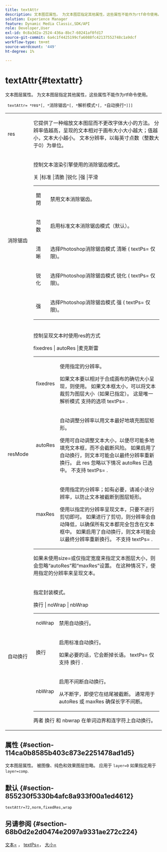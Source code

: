 ```yaml
---
title: textAttr
description: 文本图层属性。 为文本图层指定其他属性，这些属性不能作为rtf命令使用。
solution: Experience Manager
feature: Dynamic Media Classic,SDK/API
role: Developer,User
exl-id: 0c8a3d2a-2524-436a-8bc7-60241af0fd17
source-git-commit: 6a4c1f4425199cfa6088fc42137552748c1a9dcf
workflow-type: tm+mt
source-wordcount: '449'
ht-degree: 1%

---
```


# textAttr{#textattr}

文本图层属性。 为文本图层指定其他属性，这些属性不能作为rtf命令使用。

` textAttr= *`res`*[, *`消除锯齿`*[, *`解析模式`*[, *`自动换行`*]]]`

<table id="simpletable_0072BF7DF52B4959A14EDEF60A6EBDEE"> 
 <tr class="strow"> 
  <td class="stentry"> <p> <span class="codeph"> <span class="varname"> res </span> </span> </p> </td> 
  <td class="stentry"> <p>它提供了一种缩放文本图层而不更改字体大小的方法。 分辨率值越高，呈现的文本相对于画布大小大小越大；值越小，文本大小越小。 文本分辨率，以每英寸点数（整数大于0）为单位。 </p> </td> 
 </tr> 
 <tr class="strow"> 
  <td class="stentry"> <p> <span class="codeph"> <span class="varname"> 消除锯齿 </span> </span> </p> </td> 
  <td class="stentry"> <p>控制文本渲染引擎使用的消除锯齿模式。 </p> <p> <span class="codeph"> 关 |标准 |清脆 |锐化 |强 |平滑 </span> </p> <p> 
    <table id="simpletable_AE2331118FCA4BC7877233E287CED6A4"> 
     <tr class="strow"> 
      <td class="stentry"> <p> <span class="codeph"> 關閉 </span> </p> </td> 
      <td class="stentry"> <p>禁用文本消除锯齿。 </p> </td> 
     </tr> 
     <tr class="strow"> 
      <td class="stentry"> <p> <span class="codeph"> 范数 </span> </p> </td> 
      <td class="stentry"> <p>启用标准文本消除锯齿模式（默认）。 </p> </td> 
     </tr> 
     <tr class="strow"> 
      <td class="stentry"> <p> <span class="codeph"> 清晰 </span> </p> </td> 
      <td class="stentry"> <p>选择Photoshop消除锯齿模式 <span class="codeph"> 清晰 </span> ( <span class="codeph"> textPs= </span> 仅限)。 </p> </td> 
     </tr> 
     <tr class="strow"> 
      <td class="stentry"> <p> <span class="codeph"> 锐化 </span> </p> </td> 
      <td class="stentry"> <p>选择Photoshop消除锯齿模式 <span class="codeph"> 锐化 </span> ( <span class="codeph"> textPs= </span> 仅限)。 </p> </td> 
     </tr> 
     <tr class="strow"> 
      <td class="stentry"> <p> <span class="codeph"> 强 </span> </p> </td> 
      <td class="stentry"> <p>选择Photoshop消除锯齿模式 <span class="codeph"> 强 </span> ( <span class="codeph"> textPs= </span> 仅限)。 </p> </td> 
     </tr> 
    </table> </p> </td> 
 </tr> 
 <tr class="strow"> 
  <td class="stentry"> <p> <span class="codeph"> <span class="varname"> resMode </span> </span> </p> </td> 
  <td class="stentry"> <p>控制呈现文本时使用res的方式 </p> <p> <span class="codeph"> fixedres | autoRes |麦克斯雷 </span> </p> <p> 
    <table id="simpletable_2CFC06DB37154C7C92614FDF7A818DB5"> 
     <tr class="strow"> 
      <td class="stentry"> <p> <span class="codeph"> fixedres </span> </p> </td> 
      <td class="stentry"> <p>使用指定的分辨率。 </p> <p>如果文本要以相对于合成画布的确切大小呈现，则使用。 如果文本框太小，可以将文本裁剪为图层大小（如果已指定）。 这是唯一 <span class="varname"> 解析模式 </span> 支持的选项 <span class="codeph"> textPs= </span>. </p> </td> 
     </tr> 
     <tr class="strow"> 
      <td class="stentry"> <p> <span class="codeph"> autoRes </span> </p> </td> 
      <td class="stentry"> <p>自动调整分辨率以用文本最好地填充图层矩形。 </p> <p>使用可自动调整文本大小，以便尽可能多地填充文本框，而不会截断风险。 如果启用了自动换行，则文本可能会以最终分辨率重新换行。 此 <span class="varname"> res </span> 忽略以下情况 <span class="codeph"> autoRes </span> 已选中。 不支持 <span class="codeph"> textPs= </span>. </p> </td> 
     </tr> 
     <tr class="strow"> 
      <td class="stentry"> <p> <span class="codeph"> maxRes </span> </p> </td> 
      <td class="stentry"> <p>使用指定的分辨率；如有必要，请减小该分辨率，以防止文本被截断到图层矩形。 </p> <p>使用以指定的分辨率呈现文本，只要不进行剪切即可。 如果进行了剪切，则分辨率会自动降低，以确保所有文本都完全包含在文本框中。 如果启用了自动换行，则文本可能会以最终分辨率重新换行。 不支持 <span class="codeph"> textPs= </span>. </p> </td> 
     </tr> 
    </table> </p> <p>如果未使用size=或仅指定宽度来指定文本图层大小，则会忽略“autoRes”和“maxRes”设置。 在这种情况下，使用指定的分辨率来呈现文本。 </p> </td> 
 </tr> 
 <tr class="strow"> 
  <td class="stentry"> <p> <span class="codeph"> <span class="varname"> 自动换行 </span> </span> </p> </td> 
  <td class="stentry"> <p>指定封装模式。 </p> <p> <span class="codeph"> 换行 | noWrap | nbWrap </span> </p> <p> 
    <table id="simpletable_FF2510E029EC41E29BC30D9FC2923EA3"> 
     <tr class="strow"> 
      <td class="stentry"> <p> <span class="codeph"> noWrap </span> </p> </td> 
      <td class="stentry"> <p>禁用自动换行。 </p> </td> 
     </tr> 
     <tr class="strow"> 
      <td class="stentry"> <p> <span class="codeph"> 换行 </span> </p> </td> 
      <td class="stentry"> <p>启用标准自动换行。 </p> <p>如果必要的话，它会断掉长语。 <span class="codeph"> textPs= </span> 仅支持 <span class="codeph"> 换行 </span>. </p> </td> 
     </tr> 
     <tr class="strow"> 
      <td class="stentry"> <p> <span class="codeph"> nbWrap </span> </p> </td> 
      <td class="stentry"> <p>启用不间断自动换行。 </p> <p>从不断字，即使它在结尾被截断。 通常用于 <span class="codeph"> autoRes </span> 或 <span class="codeph"> maxRes </span> 确保长字不间断。 </p> </td> 
     </tr> 
    </table> </p> <p>两者 <span class="codeph"> 换行 </span> 和 <span class="codeph"> nbwrap </span> 在单词边界和连字符上自动换行。 </p> </td> 
 </tr> 
</table>

## 属性 {#section-114ca0b8585b403c873e2251478ad1d5}

文本图层属性。 被图像、纯色和效果图层忽略。 应用于 `layer=0` 如果指定用于 `layer=comp`.

## 默认 {#section-855230f5330b4afc8a933f00a1ed4612}

`textAttr=72,norm,fixedRes,wrap`

## 另请参阅 {#section-68b0d2e2d0474e2097a9331ae272c224}

[文本=](../../../../../is-api/http-ref/image-serving-api-ref/c-http-protocol-reference/c-command-reference/r-text.md#reference-84634052e48548539a1ef63cbe41f22f) ， [textPs=](../../../../../is-api/http-ref/image-serving-api-ref/c-http-protocol-reference/c-command-reference/r-textps.md#reference-4209a2a6169f44278da2647cfb0cd767)， [大小=](../../../../../is-api/http-ref/image-serving-api-ref/c-http-protocol-reference/c-data-types/r-size.md#reference-04d383f32c7b4003bed9978cb854747b)
